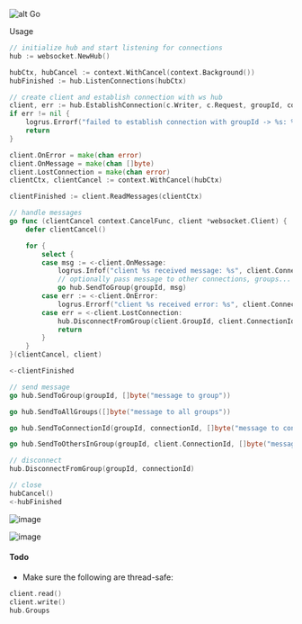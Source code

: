 ![alt Go](https://img.shields.io/github/go-mod/go-version/gobackpack/websocket)

Usage

```go
// initialize hub and start listening for connections
hub := websocket.NewHub()

hubCtx, hubCancel := context.WithCancel(context.Background())
hubFinished := hub.ListenConnections(hubCtx)

// create client and establish connection with ws hub
client, err := hub.EstablishConnection(c.Writer, c.Request, groupId, connId)
if err != nil {
    logrus.Errorf("failed to establish connection with groupId -> %s: %s", groupId, err)
    return
}

client.OnError = make(chan error)
client.OnMessage = make(chan []byte)
client.LostConnection = make(chan error)
clientCtx, clientCancel := context.WithCancel(hubCtx)

clientFinished := client.ReadMessages(clientCtx)

// handle messages
go func (clientCancel context.CancelFunc, client *websocket.Client) {
    defer clientCancel()

    for {
        select {
        case msg := <-client.OnMessage:
            logrus.Infof("client %s received message: %s", client.ConnectionId, msg)
            // optionally pass message to other connections, groups...
            go hub.SendToGroup(groupId, msg)
        case err := <-client.OnError:
            logrus.Errorf("client %s received error: %s", client.ConnectionId, err)
        case err = <-client.LostConnection:
            hub.DisconnectFromGroup(client.GroupId, client.ConnectionId)
            return
        }
    }
}(clientCancel, client)

<-clientFinished

// send message
go hub.SendToGroup(groupId, []byte("message to group"))

go hub.SendToAllGroups([]byte("message to all groups"))

go hub.SendToConnectionId(groupId, connectionId, []byte("message to connection"))

go hub.SendToOthersInGroup(groupId, client.ConnectionId, []byte("message to all connections from my group except myself"))

// disconnect
hub.DisconnectFromGroup(groupId, connectionId)

// close
hubCancel()
<-hubFinished
```

![image](https://user-images.githubusercontent.com/8428635/119730949-a181f880-be76-11eb-9dcd-f4952342f3b8.png)

![image](https://user-images.githubusercontent.com/8428635/119730888-8adba180-be76-11eb-8f29-019cd7d42792.png)

#### Todo

* Make sure the following are thread-safe:

```go
client.read()
client.write()
hub.Groups
```
